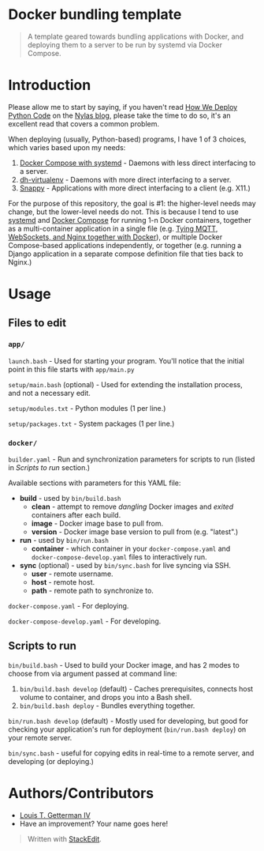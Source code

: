 # Docker bundling template
> A template geared towards bundling applications with Docker, and deploying them to a server to be run by systemd via Docker Compose.

# Introduction

Please allow me to start by saying, if you haven't read [How We Deploy Python Code](https://www.nylas.com/blog/packaging-deploying-python/) on the [Nylas blog](https://www.nylas.com/blog), please take the time to do so, it's an excellent read that covers a common problem.

When deploying (usually, Python-based) programs, I have 1 of 3 choices, which varies based upon my needs:

 1. [Docker Compose with systemd](https://github.com/docker/compose/issues/4266#issuecomment-302813256) - Daemons with less direct interfacing to a server.
 2. [dh-virtualenv](https://github.com/spotify/dh-virtualenv) - Daemons with more direct interfacing to a server.
 3. [Snappy](https://en.wikipedia.org/wiki/Snappy_(package_manager)) - Applications with more direct interfacing to a client (e.g. X11.)

For the purpose of this repository, the goal is #1: the higher-level needs may change, but the lower-level needs do not.  This is because I tend to use [systemd](**systemd**) and [Docker Compose](https://docs.docker.com/compose/) for running 1-n Docker containers, together as a multi-container application in a single file (e.g. [Tying MQTT, WebSockets, and Nginx together with Docker](https://thad.getterman.org/2017/09/04/tying-mqtt-websockets-and-nginx-together-with-docker)), or multiple Docker Compose-based applications independently, or together (e.g. running a Django application in a separate compose definition file that ties back to Nginx.)

# Usage

## Files to edit

### `app/`

`launch.bash` - Used for starting your program. You'll notice that the initial point in this file starts with `app/main.py`

`setup/main.bash` (optional) - Used for extending the installation process, and not a necessary edit.

`setup/modules.txt` - Python modules (1 per line.)

`setup/packages.txt` - System packages (1 per line.)

### `docker/`

`builder.yaml` - Run and synchronization parameters for scripts to run (listed in *Scripts to run* section.)

Available sections with parameters for this YAML file:

 - **build** - used by `bin/build.bash`
	 - **clean** - attempt to remove *dangling* Docker images and *exited* containers after each build.
	 - **image** - Docker image base to pull from.
	 - **version** - Docker image base version to pull from (e.g. "latest".)
 - **run** - used by `bin/run.bash`
	 - **container** - which container in your `docker-compose.yaml` and `docker-compose-develop.yaml` files to interactively run.
 - **sync** (optional) - used by `bin/sync.bash` for live syncing via SSH.
	 - **user** - remote username.
	 - **host** - remote host.
	 - **path** - remote path to synchronize to.

`docker-compose.yaml` - For deploying.

`docker-compose-develop.yaml` - For developing.

## Scripts to run

`bin/build.bash` - Used to build your Docker image, and has 2 modes to choose from via argument passed at command line:

 1. `bin/build.bash develop` (default) - Caches prerequisites, connects host volume to container, and drops you into a Bash shell.
 2. `bin/build.bash deploy` - Bundles everything together.

`bin/run.bash develop` (default) - Mostly used for developing, but good for checking your application's run for deployment (`bin/run.bash deploy`) on your remote server.

`bin/sync.bash` - useful for copying edits in real-time to a remote server, and developing (or deploying.)

# Authors/Contributors
* [Louis T. Getterman IV](https://Thad.Getterman.org/about)
* Have an improvement? Your name goes here!

> Written with [StackEdit](https://stackedit.io/).
